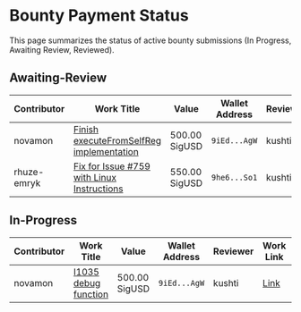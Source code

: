 # Bounty Payment Status

This page summarizes the status of active bounty submissions (In Progress, Awaiting Review, Reviewed).

## Awaiting-Review

| Contributor | Work Title | Value | Wallet Address | Reviewer | Work Link | Last Updated |
| --- | --- | --- | --- | --- | --- | --- |
| novamon | [Finish executeFromSelfReg implementation](ergoplatform-sigmastate-interpreter-1039.json) | 500.00 SigUSD | `9iEd...AgW` | kushti | [Link](https://github.com/ergoplatform/sigmastate-interpreter/pull/1055) | 2025-10-20 |
| rhuze-emryk | [Fix for Issue #759 with Linux Instructions](rhuze-emryk-sigma-rust-759.json) | 550.00 SigUSD | `9he6...So1` | kushti | [Link](https://github.com/ergoplatform/sigma-rust/pull/810) | 2025-10-20 |

## In-Progress

| Contributor | Work Title | Value | Wallet Address | Reviewer | Work Link | Last Updated |
| --- | --- | --- | --- | --- | --- | --- |
| novamon | [I1035 debug function](ergoplatform-sigmastate-interpreter-1035.json) | 500.00 SigUSD | `9iEd...AgW` | kushti | [Link](https://github.com/ergoplatform/sigmastate-interpreter/pull/1064) | 2025-10-20 |


